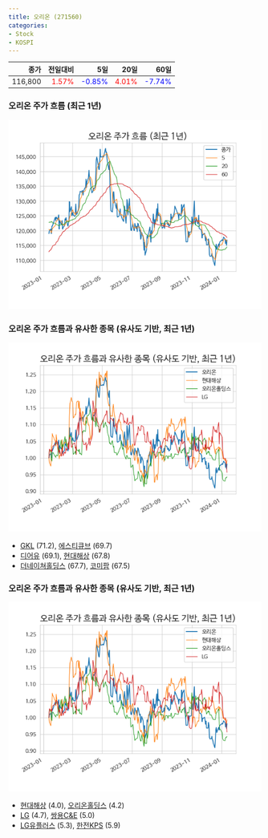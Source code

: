 ```yaml
---
title: 오리온 (271560)
categories:
- Stock
- KOSPI
---
```


|종가|전일대비|5일|20일|60일|
|---:|-------:|--:|---:|---:|
|116,800|<span style="color: red">1.57%</span>|<span style="color: blue">-0.85%</span>|<span style="color: red">4.01%</span>|<span style="color: blue">-7.74%</span>|

<!-- more -->
### 오리온 주가 흐름 (최근 1년)
![271560](/assets/images/stock/271560.png)


### 오리온 주가 흐름과 유사한 종목 (유사도 기반, 최근 1년)
![271560](/assets/images/stock/271560_sim.png)

- [GKL](/114090/) (71.2), [에스티큐브](/052020/) (69.7)
- [디어유](/376300/) (69.1), [현대해상](/001450/) (67.8)
- [더네이쳐홀딩스](/298540/) (67.7), [코미팜](/041960/) (67.5)


### 오리온 주가 흐름과 유사한 종목 (유사도 기반, 최근 1년)
![271560](/assets/images/stock/271560_sim.png)

- [현대해상](/001450/) (4.0), [오리온홀딩스](/001800/) (4.2)
- [LG](/003550/) (4.7), [쌍용C&E](/003410/) (5.0)
- [LG유플러스](/032640/) (5.3), [한전KPS](/051600/) (5.9)